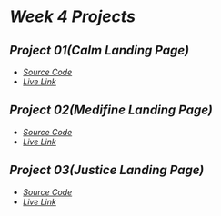 # _Week 4 Projects_

## _Project 01(Calm Landing Page)_

- _[Source Code](https://github.com/krrishmittal/FSJS2.0/tree/main/HTML%20and%20CSS%20Assignment/Week%2004/Project%201)_
- _[Live Link](https://radiant-cat-5f6635.netlify.app/)_


## _Project 02(Medifine Landing Page)_
- _[Source Code](https://github.com/krrishmittal/FSJS2.0/tree/main/HTML%20and%20CSS%20Assignment/Week%2004/Project%202)_
- _[Live Link](https://cerulean-frangollo-b30ec9.netlify.app/)_

## _Project 03(Justice Landing Page)_
- _[Source Code]()_
- _[Live Link]()_